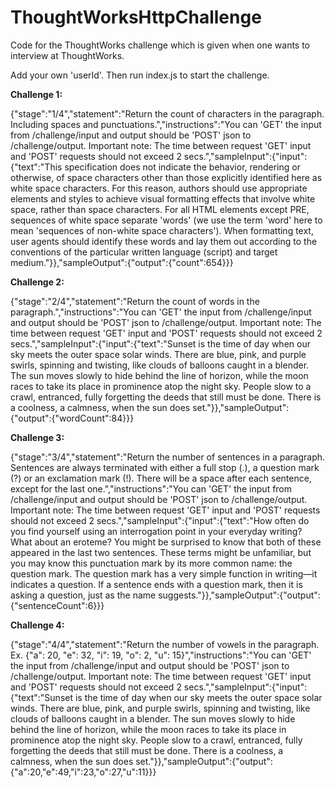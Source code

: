 # ThoughtWorksHttpChallenge
Code for the ThoughtWorks challenge which is given when one wants to interview at ThoughtWorks.

Add your own 'userId'. Then run index.js to start the challenge.

<b>Challenge 1:</b>

{"stage":"1/4","statement":"Return the count of characters in the paragraph. Including spaces and punctuations.","instructions":"You can 'GET' the input from /challenge/input and output should be 'POST' json to /challenge/output. Important note: The time between request 'GET' input and 'POST' requests should not exceed 2 secs.","sampleInput":{"input":{"text":"This specification does not indicate the behavior, rendering or otherwise, of space characters other than those explicitly identified here as white space characters. For this reason, authors should use appropriate elements and styles to achieve visual formatting effects that involve white space, rather than space characters. For all HTML elements except PRE, sequences of white space 
separate 'words' (we use the term 'word' here to mean 'sequences of non-white space characters'). When formatting text, user agents should identify these words and lay them out according 
to the conventions of the particular written language (script) and target medium."}},"sampleOutput":{"output":{"count":654}}}

<b>Challenge 2:</b>
  
  {"stage":"2/4","statement":"Return the count of words in the paragraph.","instructions":"You can 'GET' the input from /challenge/input and output should be 'POST' json to /challenge/output. Important note: The time between request 'GET' input and 'POST' requests should not exceed 2 secs.","sampleInput":{"input":{"text":"Sunset is the time of day when our sky meets the outer space solar winds. There are blue, pink, and purple swirls, spinning and twisting, like clouds of balloons caught in a blender. The sun moves slowly to hide behind the line of horizon, while the moon races to take its place in prominence atop the night sky. People slow to a crawl, entranced, fully forgetting the deeds that still must be done. There is a coolness, a calmness, when the sun does set."}},"sampleOutput":{"output":{"wordCount":84}}}
  
<b>Challenge 3:</b>  
  
 {"stage":"3/4","statement":"Return the number of sentences in a paragraph. Sentences are always terminated with either a full stop (.), a question mark (?) or an exclamation mark (!).  There will be a space after each sentence, except for the last one.","instructions":"You can 'GET' the input from /challenge/input and output should be 'POST' json to /challenge/output. Important note: The time between request 'GET' input and 'POST' requests should not exceed 2 secs.","sampleInput":{"input":{"text":"How often do you find yourself using an interrogation point in your everyday writing? What about an eroteme? You might be surprised to know that both of these appeared in the last two sentences. These terms might be unfamiliar, but you may know 
this punctuation mark by its more common name: the question mark. The question mark has a very simple function in writing—it indicates a question. If a sentence ends with a question mark, then it is asking a question, just as the name suggests."}},"sampleOutput":{"output":{"sentenceCount":6}}}
 
  
  
<b>Challenge 4:</b>  
  
{"stage":"4/4","statement":"Return the number of vowels in the paragraph. Ex. {\"a\": 20, \"e\": 32, \"i\": 19, \"o\": 2, \"u\": 15}","instructions":"You can 'GET' the input from /challenge/input and output should be 'POST' json to /challenge/output. Important note: The time between request 'GET' input and 'POST' requests should not exceed 2 secs.","sampleInput":{"input":{"text":"Sunset is the time of day when our sky meets the outer space solar winds. There are blue, pink, and purple swirls, spinning and twisting, like clouds of balloons caught in a blender. The sun moves slowly to hide behind the line of horizon, while the moon races to take its place in prominence atop the night sky. People slow to a crawl, entranced, fully forgetting 
the deeds that still must be done. There is a coolness, a calmness, when the sun does set."}},"sampleOutput":{"output":{"a":20,"e":49,"i":23,"o":27,"u":11}}}
  
  
  
  
  

